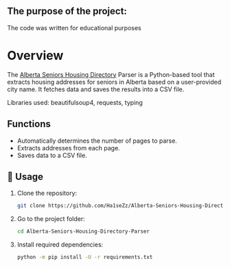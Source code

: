## The purpose of the project:
The code was written for educational purposes

# Overview
The [Alberta Seniors Housing Directory](https://housingdirectory.ascha.com/) Parser is a Python-based tool that extracts housing addresses for seniors in Alberta based on a user-provided city name. It fetches data and saves the results into a CSV file.

Libraries used: beautifulsoup4, requests, typing

## Functions
- Automatically determines the number of pages to parse.
- Extracts addresses from each page.
- Saves data to a CSV file.

## 📝 Usage
1. Clone the repository:

    ```sh
    git clone https://github.com/Ha1seZz/Alberta-Seniors-Housing-Directory-Parser
    ```
2. Go to the project folder:
    ```sh
    cd Alberta-Seniors-Housing-Directory-Parser
    ```

3. Install required dependencies:

    ```sh
    python -m pip install -U -r requirements.txt
    ```

##
